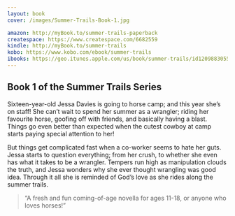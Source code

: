 ```yaml
---
layout: book
cover: /images/Summer-Trails-Book-1.jpg 

amazon: http://myBook.to/summer-trails-paperback
createspace: https://www.createspace.com/6682559
kindle: http://myBook.to/summer-trails
kobo: https://www.kobo.com/ebook/summer-trails
ibooks: https://geo.itunes.apple.com/us/book/summer-trails/id1209883055?mt=11&at=1001luwG
---
```


## Book 1 of the Summer Trails Series

Sixteen-year-old Jessa Davies is going to horse camp; and this year
she’s on staff! She can’t wait to spend her summer as a wrangler; riding
her favourite horse, goofing off with friends, and basically having a
blast. Things go even better than expected when the cutest cowboy at
camp starts paying special attention to her!
 
But things get complicated fast when a co-worker seems to hate her guts.
Jessa starts to question everything; from her crush, to whether she even
has what it takes to be a wrangler. Tempers run high as manipulation
clouds the truth, and Jessa wonders why she ever thought wrangling was
good idea. Through it all she is reminded of God’s love as she rides along
the summer trails.
 
> “A fresh and fun coming-of-age novella for ages 11-18, or anyone who
> loves horses!”
